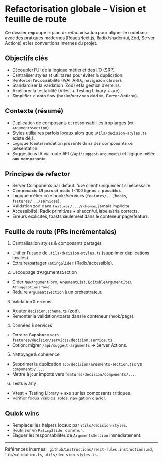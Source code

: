 # Refactorisation globale – Vision et feuille de route

Ce dossier regroupe le plan de refactorisation pour aligner le codebase avec des pratiques modernes (React/Next.js, Radix/shadcn/ui, Zod, Server Actions) et les conventions internes du projet.

## Objectifs clés

- Découpler l’UI de la logique métier et des I/O (SRP). 
- Centraliser styles et utilitaires pour éviter la duplication. 
- Renforcer l’accessibilité (WAI-ARIA, navigation clavier). 
- Standardiser la validation (Zod) et la gestion d’erreurs. 
- Améliorer la testabilité (Vitest + Testing Library + axe). 
- Simplifier le data flow (hooks/services dédiés, Server Actions). 

## Contexte (résumé)

- Duplication de composants et responsabilités trop larges (ex: `ArgumentsSection`).
- Styles utilitaires parfois locaux alors que `utils/decision-styles.ts` existe déjà.
- Logique toasts/validation présente dans des composants de présentation.
- Suggestions IA via route API (`/api/suggest-arguments`) et logique mêlée aux composants.

## Principes de refactor

- Server Components par défaut. ‘use client’ uniquement si nécessaire. 
- Composants UI purs et petits (<100 lignes si possible). 
- Logique métier côté hooks/services (`features/.../hooks`, `features/.../services`). 
- Validation zod dans `features/.../schemas`, jamais implicite. 
- Accessibilité: Radix primitives + shadcn/ui, labels/aria corrects. 
- Erreurs explicites, toasts seulement dans le conteneur page/feature. 

## Feuille de route (PRs incrémentales)

1) Centralisation styles & composants partagés
- Unifier l’usage de `utils/decision-styles.ts` (supprimer duplications locales). 
- Extraire/partager `RatingSlider` (Radix/accessible). 

2) Découpage d’ArgumentsSection
- Créer `NewArgumentForm`, `ArgumentList`, `EditableArgumentItem`, `AISuggestionsPanel`. 
- Réduire `ArgumentsSection` à un orchestrateur. 

3) Validation & erreurs
- Ajouter `decision.schema.ts` (zod). 
- Remonter la validation/toasts dans le conteneur (hook/page). 

4) Données & services
- Extraire Supabase vers `features/decision/services/decision.service.ts`. 
- Option: migrer `/api/suggest-arguments` → Server Actions. 

5) Nettoyage & cohérence
- Supprimer la duplication `app/decision/arguments-section.tsx` vs `components/...`. 
- Mettre à jour imports vers `features/decision/components/...`. 

6) Tests & a11y
- Vitest + Testing Library + axe sur les composants critiques. 
- Vérifier focus visibles, roles, navigation clavier. 

## Quick wins

- Remplacer les helpers locaux par `utils/decision-styles`. 
- Réutiliser un `RatingSlider` commun. 
- Élaguer les responsabilités de `ArgumentsSection` immédiatement. 

---

Références internes: `.github/instructions/react-rules.instructions.md`, `lib/validation.ts`, `utils/decision-styles.ts`.
